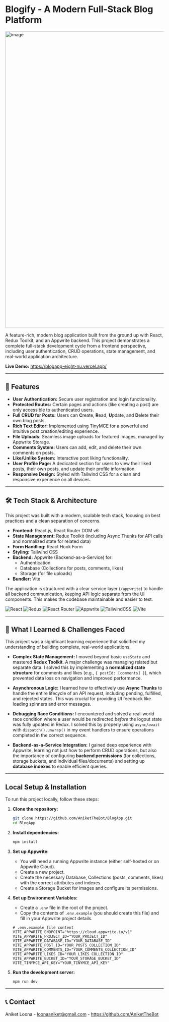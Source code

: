 # Blogify - A Modern Full-Stack Blog Platform

<img width="1916" height="941" alt="image" src="https://github.com/user-attachments/assets/b7979fa8-f3c4-482d-858e-f36d43ac5cad" />

 <!-- (1) ADD A SCREENSHOT HERE -->

A feature-rich, modern blog application built from the ground up with React, Redux Toolkit, and an Appwrite backend. This project demonstrates a complete full-stack development cycle from a frontend perspective, including user authentication, CRUD operations, state management, and real-world application architecture.

**Live Demo:** https://blogapp-eight-nu.vercel.app/<!-- (2) ADD YOUR DEPLOYED LINK HERE -->

---

## 🚀 Features

-   **User Authentication:** Secure user registration and login functionality.
-   **Protected Routes:** Certain pages and actions (like creating a post) are only accessible to authenticated users.
-   **Full CRUD for Posts:** Users can **C**reate, **R**ead, **U**pdate, and **D**elete their own blog posts.
-   **Rich Text Editor:** Implemented using TinyMCE for a powerful and intuitive post creation/editing experience.
-   **File Uploads:** Seamless image uploads for featured images, managed by Appwrite Storage.
-   **Comments System:** Users can add, edit, and delete their own comments on posts.
-   **Like/Unlike System:** Interactive post liking functionality.
-   **User Profile Page:** A dedicated section for users to view their liked posts, their own posts, and update their profile information.
-   **Responsive Design:** Styled with Tailwind CSS for a clean and responsive experience on all devices.

---

## 🛠️ Tech Stack & Architecture

This project was built with a modern, scalable tech stack, focusing on best practices and a clean separation of concerns.

-   **Frontend:** React.js, React Router DOM v6
-   **State Management:** Redux Toolkit (including Async Thunks for API calls and normalized state for related data)
-   **Form Handling:** React Hook Form
-   **Styling:** Tailwind CSS
-   **Backend:** Appwrite (Backend-as-a-Service) for:
    -   Authentication
    -   Database (Collections for posts, comments, likes)
    -   Storage (for file uploads)
-   **Bundler:** Vite

The application is structured with a clear service layer (`/appwrite`) to handle all backend communication, keeping API logic separate from the UI components. This makes the codebase maintainable and easier to test.

![React](https://img.shields.io/badge/react-%2320232a.svg?style=for-the-badge&logo=react&logoColor=%2361DAFB)
![Redux](https://img.shields.io/badge/redux-%23593d88.svg?style=for-the-badge&logo=redux&logoColor=white)
![React Router](https://img.shields.io/badge/React_Router-CA4245?style=for-the-badge&logo=react-router&logoColor=white)
![Appwrite](https://img.shields.io/badge/Appwrite-f02e65?style=for-the-badge&logo=appwrite&logoColor=white)
![TailwindCSS](https://img.shields.io/badge/tailwindcss-%2338B2AC.svg?style=for-the-badge&logo=tailwind-css&logoColor=white)
![Vite](https://img.shields.io/badge/vite-%23646CFF.svg?style=for-the-badge&logo=vite&logoColor=white)

---

## 🧠 What I Learned & Challenges Faced

This project was a significant learning experience that solidified my understanding of building complete, real-world applications.

-   **Complex State Management:** I moved beyond basic `useState` and mastered **Redux Toolkit**. A major challenge was managing related but separate data. I solved this by implementing a **normalized state structure** for comments and likes (e.g., `{ postId: [comments] }`), which prevented data loss on navigation and improved performance.

-   **Asynchronous Logic:** I learned how to effectively use **Async Thunks** to handle the entire lifecycle of an API request, including pending, fulfilled, and rejected states. This was crucial for providing UI feedback like loading spinners and error messages.

-   **Debugging Race Conditions:** I encountered and solved a real-world race condition where a user would be redirected *before* the logout state was fully updated in Redux. I solved this by properly using `async/await` with `dispatch().unwrap()` in my event handlers to ensure operations completed in the correct sequence.

-   **Backend-as-a-Service Integration:** I gained deep experience with Appwrite, learning not just how to perform CRUD operations, but also the importance of configuring **backend permissions** (for collections, storage buckets, and individual files/documents) and setting up **database indexes** to enable efficient queries.

---

## Local Setup & Installation

To run this project locally, follow these steps:

1.  **Clone the repository:**
    ```bash
    git clone https://github.com/AniketTheBot/BlogApp.git
    cd BlogApp
    ```

2.  **Install dependencies:**
    ```bash
    npm install
    ```

3.  **Set up Appwrite:**
    -   You will need a running Appwrite instance (either self-hosted or on Appwrite Cloud).
    -   Create a new project.
    -   Create the necessary Database, Collections (posts, comments, likes) with the correct attributes and indexes.
    -   Create a Storage Bucket for images and configure its permissions.

4.  **Set up Environment Variables:**
    -   Create a `.env` file in the root of the project.
    -   Copy the contents of `.env.example` (you should create this file) and fill in your Appwrite project details.

    ```env
    # .env.example file content
    VITE_APPWRITE_ENDPOINT="https://cloud.appwrite.io/v1"
    VITE_APPWRITE_PROJECT_ID="YOUR_PROJECT_ID"
    VITE_APPWRITE_DATABASE_ID="YOUR_DATABASE_ID"
    VITE_APPWRITE_POST_ID="YOUR_POSTS_COLLECTION_ID"
    VITE_APPWRITE_COMMENTS_ID="YOUR_COMMENTS_COLLECTION_ID"
    VITE_APPWRITE_LIKES_ID="YOUR_LIKES_COLLECTION_ID"
    VITE_APPWRITE_BUCKET_ID="YOUR_STORAGE_BUCKET_ID"
    VITE_TINYMCE_API_KEY="YOUR_TINYMCE_API_KEY"
    ```

5.  **Run the development server:**
    ```bash
    npm run dev
    ```

---

## 📞 Contact

Aniket Loona - loonaaniket@gmail.com - https://github.com/AniketTheBot
